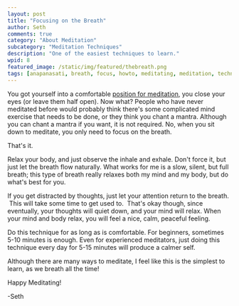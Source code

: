 ```yaml
---
layout: post
title: "Focusing on the Breath"
author: Seth
comments: true
category: "About Meditation"
subcategory: "Meditation Techniques"
description: "One of the easiest techniques to learn."
wpid: 8
featured_image: /static/img/featured/thebreath.png
tags: [anapanasati, breath, focus, howto, meditating, meditation, technique]
---
```


You got yourself into a comfortable [position for meditation](/posts/about-meditation/meditation-tips/meditation-postures/), you close your eyes (or leave them half open). Now what? People who have never meditated before would probably think there's some complicated mind exercise that needs to be done, or they think you chant a mantra. Although you can chant a mantra if you want, it is not required. No, when you sit down to meditate, you only need to focus on the breath.

That's it.

<!--more-->

Relax your body, and just observe the inhale and exhale. Don't force it, but just let the breath flow naturally. What works for me is a slow, silent, but full breath; this type of breath really relaxes both my mind and my body, but do what's best for you.

If you get distracted by thoughts, just let your attention return to the breath.  This will take some time to get used to.  That's okay though, since eventually, your thoughts will quiet down, and your mind will relax. When your mind and body relax, you will feel a nice, calm, peaceful feeling.

Do this technique for as long as is comfortable. For beginners, sometimes 5-10 minutes is enough. Even for experienced meditators, just doing this technique every day for 5-15 minutes will produce a calmer self.

Although there are many ways to meditate, I feel like this is the simplest to learn, as we breath all the time!

Happy Meditating!

-Seth
